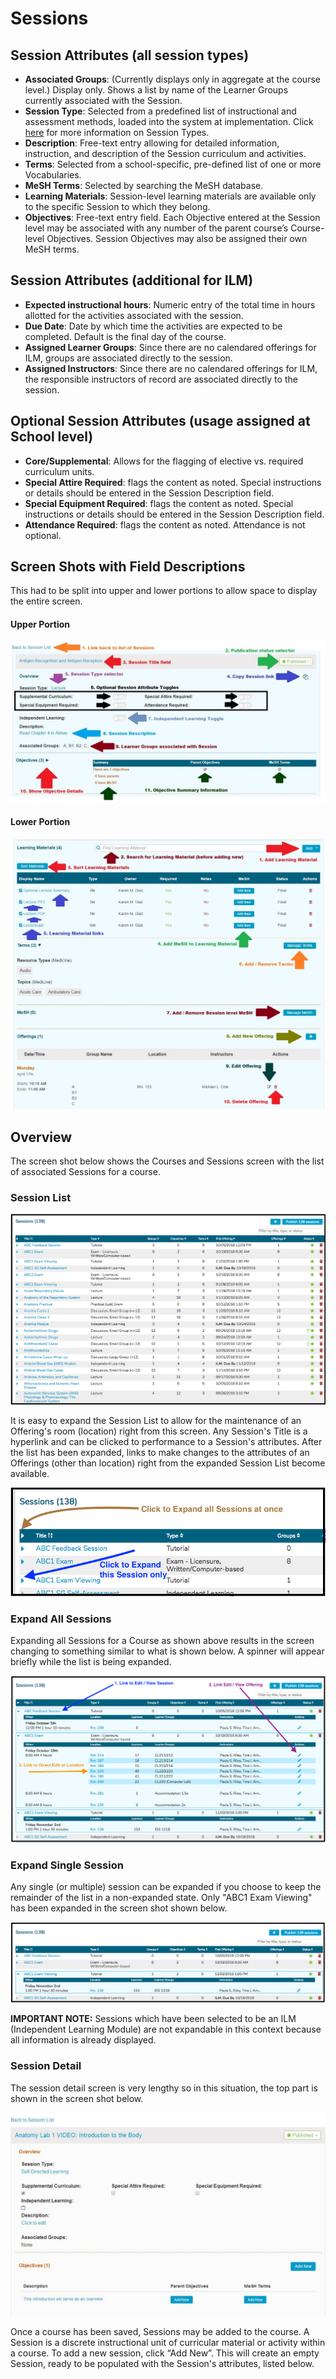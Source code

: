 # Sessions

## Session Attributes \(all session types\)

* **Associated Groups**: \(Currently displays only in aggregate at the course level.\) Display only. Shows a list by name of the Learner Groups currently associated with the Session.
* **Session Type**: Selected from a predefined list of instructional and assessment methods, loaded into the system at implementation.  Click [here](https://www.aamc.org/download/273966/data/cistandardizedvocablist.pdf) for more information on Session Types.
* **Description**: Free-text entry allowing for detailed information, instruction, and description of the Session curriculum and activities.
* **Terms**: Selected from a school-specific, pre-defined list of one or more Vocabularies.
* **MeSH Terms**: Selected by searching the MeSH database.
* **Learning Materials**: Session-level learning materials are available only to the specific Session to which they belong.
* **Objectives**: Free-text entry field. Each Objective entered at the Session level may be associated with any number of the parent course’s Course-level Objectives. Session Objectives may also be assigned their own MeSH terms.

## Session Attributes \(additional for ILM\)

* **Expected instructional hours**: Numeric entry of the total time in hours allotted for the activities associated with the session.
* **Due Date**: Date by which time the activities are expected to be completed. Default is the final day of the course.
* **Assigned Learner Groups**: Since there are no calendared offerings for ILM, groups are associated directly to the session.
* **Assigned Instructors**: Since there are no calendared offerings for ILM, the responsible instructors of record are associated directly to the session.

## Optional Session Attributes \(usage assigned at School level\)

* **Core/Supplemental**: Allows for the flagging of elective vs. required curriculum units.
* **Special Attire Required**: flags the content as noted. Special instructions or details should be entered in the Session Description field.
* **Special Equipment Required**: flags the content as noted. Special instructions or details should be entered in the Session Description field.
* **Attendance Required**: flags the content as noted. Attendance is not optional.

## Screen Shots with Field Descriptions

This had to be split into upper and lower portions to allow space to display the entire screen.

#### Upper Portion

![](../../.gitbook/assets/session_top.jpg)

#### Lower Portion

![](../../.gitbook/assets/session_bottom.jpg)

## Overview

The screen shot below shows the Courses and Sessions screen with the list of associated Sessions for a course. 

### Session List

![](../../.gitbook/assets/sl_rw_1.png)

It is easy to expand the Session List to allow for the maintenance of an Offering's room \(location\) right from this screen. Any Session's Title is a hyperlink and can be clicked to performance to a Session's attributes. After the list has been expanded, links to make changes to the attributes of an Offerings \(other than location\) right from the expanded Session List become available. 

![](../../.gitbook/assets/sl_rw_2%20%281%29.png)

### Expand All Sessions

Expanding all Sessions for a Course as shown above results in the screen changing to something similar to what is shown below. A spinner will appear briefly while the list is being expanded. 

![All Sessions Expanded](../../.gitbook/assets/sl_rw_3.png)

### Expand Single Session

Any single \(or multiple\) session can be expanded if you choose to keep the remainder of the list in a non-expanded state. Only "ABC1 Exam Viewing" has been expanded in the screen shot shown below.

![Single Session Expanded](../../.gitbook/assets/sl_rw_4.png)

**IMPORTANT NOTE:** Sessions which have been selected to be an ILM \(Independent Learning Module\) are not expandable in this context because all information is already displayed.

### Session Detail

The session detail screen is very lengthy so in this situation, the top part is shown in the screen shot below.

![](../../.gitbook/assets/session_detail_top.jpg)

Once a course has been saved, Sessions may be added to the course. A Session is a discrete instructional unit of curricular material or activity within a course. To add a new session, click “Add New”. This will create an empty Session, ready to be populated with the Session's attributes, listed below.

